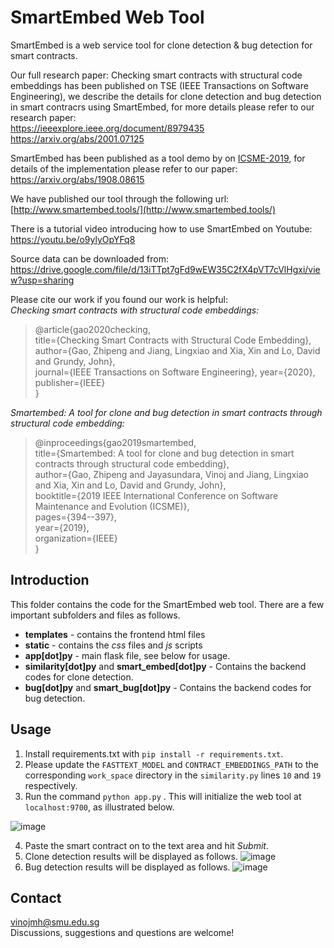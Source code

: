 # SmartEmbed Web Tool

SmartEmbed is a web service tool for clone detection & bug detection for smart contracts. 

Our full research paper: Checking smart contracts with structural code embeddings has been published on TSE (IEEE Transactions on Software Engineering), we describe the details for clone detection and bug detection in smart contracrs using SmartEmbed, for more details please refer to our research paper:   
https://ieeexplore.ieee.org/document/8979435  
https://arxiv.org/abs/2001.07125

SmartEmbed has been published as a tool demo by on [ICSME-2019](https://icsme2019.github.io/), for details of the implementation please refer to our paper:  
https://arxiv.org/abs/1908.08615

We have published our tool through the following url:   
[http://www.smartembed.tools/](http://www.smartembed.tools/)   


There is a tutorial video introducing how to use SmartEmbed on Youtube:  
https://youtu.be/o9ylyOpYFq8

Source data can be downloaded from:  
https://drive.google.com/file/d/13iTTpt7gFd9wEW35C2fX4pVT7cVlHgxi/view?usp=sharing

Please cite our work if you found our work is helpful:  
*Checking smart contracts with structural code embeddings:*  
> @article{gao2020checking,    
  title={Checking Smart Contracts with Structural Code Embedding},  
  author={Gao, Zhipeng and Jiang, Lingxiao and Xia, Xin and Lo, David and Grundy, John},  
  journal={IEEE Transactions on Software Engineering},
  year={2020},  
  publisher={IEEE}  
}  


*Smartembed: A tool for clone and bug detection in smart contracts through structural code embedding:*  
> @inproceedings{gao2019smartembed,  
  title={Smartembed: A tool for clone and bug detection in smart contracts through structural code embedding},  
  author={Gao, Zhipeng and Jayasundara, Vinoj and Jiang, Lingxiao and Xia, Xin and Lo, David and Grundy, John},  
  booktitle={2019 IEEE International Conference on Software Maintenance and Evolution (ICSME)},  
  pages={394--397},  
  year={2019},  
  organization={IEEE}  
}




## Introduction

This folder contains the code for the SmartEmbed web tool. There are a few important subfolders and files as follows.

- **templates** - contains the frontend html files
- **static** - contains the *css* files and *js* scripts
- **app[dot]py** - main flask file, see below for usage.
- **similarity[dot]py** and **smart_embed[dot]py** - Contains the backend codes for clone detection. 
- **bug[dot]py** and **smart_bug[dot]py** - Contains the backend codes for bug detection. 

## Usage

1. Install requirements.txt with ```pip install -r requirements.txt```.
2. Please update the ```FASTTEXT_MODEL``` and ```CONTRACT_EMBEDDINGS_PATH``` to the corresponding ```work_space``` directory in the ```similarity.py``` lines ```10``` and ```19``` respectively.
3. Run the command ```python app.py``` . This will initialize the web tool at ```localhost:9700```, as illustrated below.

![image](https://drive.google.com/uc?export=view&id=1k87ZXIMvkGcToYUjAh1Mn0CyBkzmQoC4)

4. Paste the smart contract on to the text area and hit *Submit*.
5. Clone detection results will be displayed as follows.
![image](https://drive.google.com/uc?export=view&id=1iNfJdYrjdByUJqB5DRsCg-IaaYmsL5gK)
6. Bug detection results will be displayed as follows.
![image](https://drive.google.com/uc?export=view&id=1Mg9UOT99lql1XGBI_XQiVDrugbxbNmxn)

## Contact

vinojmh@smu.edu.sg  
Discussions, suggestions and questions are welcome!


​	
​	
​	






